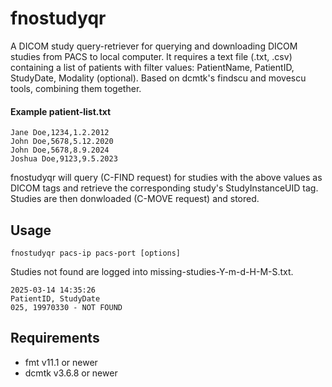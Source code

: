 # fnostudyqr
A DICOM study query-retriever for querying and downloading DICOM studies from PACS to local computer.
It requires a text file (.txt, .csv) containing a list of patients with filter values: PatientName, PatientID, StudyDate, Modality (optional).
Based on dcmtk's findscu and movescu tools, combining them together.

#### Example patient-list.txt
```
Jane Doe,1234,1.2.2012
John Doe,5678,5.12.2020
John Doe,5678,8.9.2024
Joshua Doe,9123,9.5.2023
```
fnostudyqr will query (C-FIND request) for studies with the above values as DICOM tags and retrieve the corresponding study's StudyInstanceUID tag.
Studies are then donwloaded (C-MOVE request) and stored.

## Usage
```
fnostudyqr pacs-ip pacs-port [options]
```
Studies not found are logged into missing-studies-Y-m-d-H-M-S.txt.
```
2025-03-14 14:35:26
PatientID, StudyDate
025, 19970330 - NOT FOUND
```

## Requirements
* fmt v11.1 or newer
* dcmtk v3.6.8 or newer
